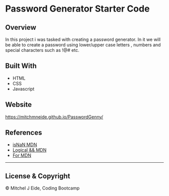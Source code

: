 # Password Generator Starter Code

## Overview 
In this project i was tasked with creating a password generator. In it we will be able to create a password using lower/upper case letters , numbers and special characters such as !@# etc. 

## Built With 
* HTML
* CSS 
* Javascript

## Website 
https://mitchmneide.github.io/PasswordGenny/ 

## References 
* [isNaN MDN](https://developer.mozilla.org/en-US/docs/Web/JavaScript/Reference/Global_Objects/isNaN)
* [Logical && MDN](https://developer.mozilla.org/en-US/docs/Web/JavaScript/Reference/Operators/Logical_AND)
* [For MDN](https://developer.mozilla.org/en-US/docs/Web/JavaScript/Guide/Loops_and_iteration)
 
 --- 
 ## License & Copyright
 © Mitchel J Eide, Coding Bootcamp